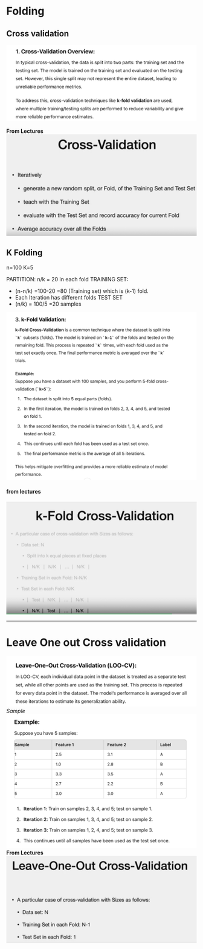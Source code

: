# Folding

## Cross validation
![alt text](image-1.png)

**From Lectures**
![alt text](image-3.png)

## K Folding
n=100
K=5

PARTITION:
n/k = 20 in each fold
TRAINING SET:
- (n-n/k) =100-20 =80 (Training set) which is (k-1) fold.
- Each Iteration has different folds
TEST SET
- (n/k) = 100/5 =20 samples 

![alt text](image.png)

#### from lectures
![alt text](image-2.png)

---
# Leave One out Cross validation
![alt text](image-5.png)
*Sample*
![alt text](image-6.png)
**From Lectures**
![alt text](image-4.png)